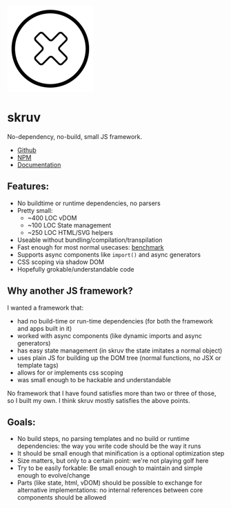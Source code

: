 ![skruv](./icon.svg)

# skruv

No-dependency, no-build, small JS framework.

* [Github](https://github.com/skruv/skruv)
* [NPM](https://npmjs.com/skruv)
* [Documentation](https://skruv.io)

## Features:

* No buildtime or runtime dependencies, no parsers
* Pretty small:
  * ~400 LOC vDOM
  * ~100 LOC State management
  * ~250 LOC HTML/SVG helpers
* Useable without bundling/compilation/transpilation
* Fast enough for most normal usecases: [benchmark](https://krausest.github.io/js-framework-benchmark/index.html)
* Supports async components like `import()` and async generators
* CSS scoping via shadow DOM
* Hopefully grokable/understandable code
<!-- * Works with web components: [tests](https://custom-elements-everywhere.com/libraries/skruv/results/results.html) -->

## Why another JS framework?

I wanted a framework that:

* had no build-time or run-time dependencies (for both the framework and apps built in it)
* worked with async components (like dynamic imports and async generators)
* has easy state management (in skruv the state imitates a normal object)
* uses plain JS for building up the DOM tree (normal functions, no JSX or template tags)
* allows for or implements css scoping
* was small enough to be hackable and understandable

No framework that I have found satisfies more than two or three of those, so I built my own.
I think skruv mostly satisfies the above points.

## Goals:

* No build steps, no parsing templates and no build or runtime dependencies: the way you write code should be the way it runs
* It should be small enough that minification is a optional optimization step
* Size matters, but only to a certain point: we're not playing golf here
* Try to be easily forkable: Be small enough to maintain and simple enough to evolve/change
* Parts (like state, html, vDOM) should be possible to exchange for alternative implementations: no internal references between core components should be allowed
